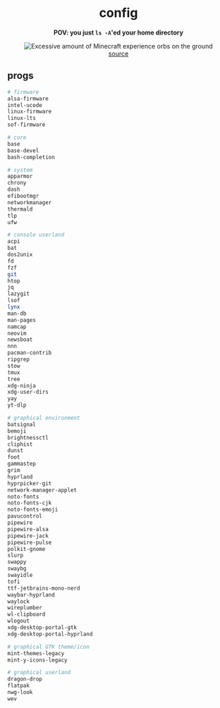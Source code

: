 <div align="center">

# config

**POV: you just `ls -A`'ed your home directory**

![Excessive amount of Minecraft experience orbs on the ground](https://static.wikia.nocookie.net/minecraft_gamepedia/images/0/04/ExcessiveExperienceOrbs.png/revision/latest?cb=20110918084010)\
[source](https://minecraft.fandom.com/wiki/Experience?file=ExcessiveExperienceOrbs.png)

</div>

## progs

```sh
# firmware
alsa-firmware
intel-ucode
linux-firmware
linux-lts
sof-firmware

# core
base
base-devel
bash-completion

# system
apparmor
chrony
dash
efibootmgr
networkmanager
thermald
tlp
ufw

# console userland
acpi
bat
dos2unix
fd
fzf
git
htop
jq
lazygit
lsof
lynx
man-db
man-pages
namcap
neovim
newsboat
nnn
pacman-contrib
ripgrep
stow
tmux
tree
xdg-ninja
xdg-user-dirs
yay
yt-dlp

# graphical environment
batsignal
bemoji
brightnessctl
cliphist
dunst
foot
gammastep
grim
hyprland
hyprpicker-git
network-manager-applet
noto-fonts
noto-fonts-cjk
noto-fonts-emoji
pavucontrol
pipewire
pipewire-alsa
pipewire-jack
pipewire-pulse
polkit-gnome
slurp
swappy
swaybg
swayidle
tofi
ttf-jetbrains-mono-nerd
waybar-hyprland
waylock
wireplumber
wl-clipboard
wlogout
xdg-desktop-portal-gtk
xdg-desktop-portal-hyprland

# graphical GTK theme/icon
mint-themes-legacy
mint-y-icons-legacy

# graphical userland
dragon-drop
flatpak
nwg-look
wev
```
